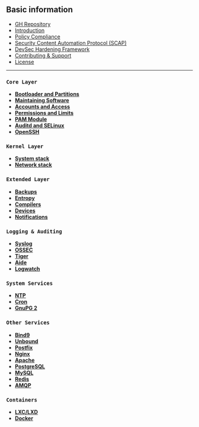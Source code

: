 ## Basic information

  * [GH Repository](https://github.com/trimstray/the-practical-linux-hardening-guide)
  * [Introduction](https://github.com/trimstray/the-practical-linux-hardening-guide#introduction)
  * [Policy Compliance](https://github.com/trimstray/the-practical-linux-hardening-guide#policy-compliance)
  * [Security Content Automation Protocol (SCAP)](https://github.com/trimstray/the-practical-linux-hardening-guide#security-content-automation-protocol-scap)
  * [DevSec Hardening Framework](https://github.com/trimstray/the-practical-linux-hardening-guide#devsec-hardening-framework)
  * [Contributing & Support](https://github.com/trimstray/the-practical-linux-hardening-guide#contributing--support)
  * [License](https://github.com/trimstray/the-practical-linux-hardening-guide#license)

***

### `Core Layer`

- **[Bootloader and Partitions](https://github.com/trimstray/the-practical-linux-hardening-guide/wiki/Bootloader-and-Partitions)**
- **[Maintaining Software](https://github.com/trimstray/the-practical-linux-hardening-guide/wiki/Maintaining-Software)**
- **[Accounts and Access](https://github.com/trimstray/the-practical-linux-hardening-guide/wiki/Account-and-Access)**
- **[Permissions and Limits](https://github.com/trimstray/the-practical-linux-hardening-guide/wiki/Permissions-and-Limits)**
- **[PAM Module](https://github.com/trimstray/the-practical-linux-hardening-guide/wiki/PAM-Module)**
- **[Auditd and SELinux](https://github.com/trimstray/the-practical-linux-hardening-guide/wiki/Auditd-and-SELinux)**
- **[OpenSSH](#)**

### `Kernel Layer`

- **[System stack](#)**
- **[Network stack](#)**

### `Extended Layer`

- **[Backups](#)**
- **[Entropy](#)**
- **[Compilers](#)**
- **[Devices](#)**
- **[Notifications](#)**

### `Logging & Auditing`

- **[Syslog](#)**
- **[OSSEC](#)**
- **[Tiger](#)**
- **[Aide](#)**
- **[Logwatch](#)**

### `System Services`

- **[NTP](#)**
- **[Cron](#)**
- **[GnuPG 2](#)**

### `Other Services`

- **[Bind9](#)**
- **[Unbound](#)**
- **[Postfix](#)**
- **[Nginx](#)**
- **[Apache](#)**
- **[PostgreSQL](#)**
- **[MySQL](#)**
- **[Redis](#)**
- **[AMQP](#)**

### `Containers`

- **[LXC/LXD](#)**
- **[Docker](#)**
